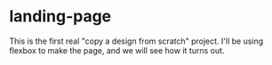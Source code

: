 # landing-page

This is the first real "copy a design from scratch" project. I'll be using flexbox to make the page, and we will see how it turns out.